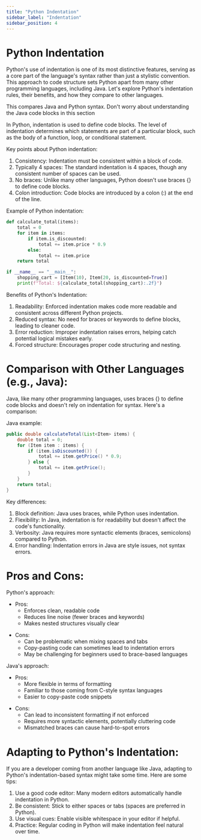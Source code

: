```yaml
---
title: "Python Indentation"
sidebar_label: "Indentation"
sidebar_position: 4
---
```


# Python Indentation

Python's use of indentation is one of its most distinctive features, serving as a core part of the language's syntax rather than just a stylistic convention. This approach to code structure sets Python apart from many other programming languages, including Java. Let's explore Python's indentation rules, their benefits, and how they compare to other languages.

This compares Java and Python syntax. Don't worry about understanding the Java code blocks in this section

In Python, indentation is used to define code blocks. The level of indentation determines which statements are part of a particular block, such as the body of a function, loop, or conditional statement.

Key points about Python indentation:

1. Consistency: Indentation must be consistent within a block of code.
2. Typically 4 spaces: The standard indentation is 4 spaces, though any consistent number of spaces can be used.
3. No braces: Unlike many other languages, Python doesn't use braces {} to define code blocks.
4. Colon introduction: Code blocks are introduced by a colon (:) at the end of the line.

Example of Python indentation:

```python
def calculate_total(items):
    total = 0
    for item in items:
        if item.is_discounted:
            total += item.price * 0.9
        else:
            total += item.price
    return total

if __name__ == "__main__":
    shopping_cart = [Item(10), Item(20, is_discounted=True)]
    print(f"Total: ${calculate_total(shopping_cart):.2f}")
```

Benefits of Python's Indentation:

1. Readability: Enforced indentation makes code more readable and consistent across different Python projects.
2. Reduced syntax: No need for braces or keywords to define blocks, leading to cleaner code.
3. Error reduction: Improper indentation raises errors, helping catch potential logical mistakes early.
4. Forced structure: Encourages proper code structuring and nesting.

# Comparison with Other Languages (e.g., Java):

Java, like many other programming languages, uses braces {} to define code blocks and doesn't rely on indentation for syntax. Here's a comparison:

Java example:

```java
public double calculateTotal(List<Item> items) {
    double total = 0;
    for (Item item : items) {
        if (item.isDiscounted()) {
            total += item.getPrice() * 0.9;
        } else {
            total += item.getPrice();
        }
    }
    return total;
}
```

Key differences:

1. Block definition: Java uses braces, while Python uses indentation.
2. Flexibility: In Java, indentation is for readability but doesn't affect the code's functionality.
3. Verbosity: Java requires more syntactic elements (braces, semicolons) compared to Python.
4. Error handling: Indentation errors in Java are style issues, not syntax errors.

# Pros and Cons:

Python's approach:

+ Pros:
    - Enforces clean, readable code
    - Reduces line noise (fewer braces and keywords)
    - Makes nested structures visually clear

- Cons:
    - Can be problematic when mixing spaces and tabs
    - Copy-pasting code can sometimes lead to indentation errors
    - May be challenging for beginners used to brace-based languages

Java's approach:

+ Pros:
    - More flexible in terms of formatting
    - Familiar to those coming from C-style syntax languages
    - Easier to copy-paste code snippets

- Cons:
    - Can lead to inconsistent formatting if not enforced
    - Requires more syntactic elements, potentially cluttering code
    - Mismatched braces can cause hard-to-spot errors

# Adapting to Python's Indentation:

If you are a developer coming from another language like Java, adapting to Python's indentation-based syntax might take some time. Here are some tips:

1. Use a good code editor: Many modern editors automatically handle indentation in Python.
2. Be consistent: Stick to either spaces or tabs (spaces are preferred in Python).
3. Use visual cues: Enable visible whitespace in your editor if helpful.
4. Practice: Regular coding in Python will make indentation feel natural over time.
